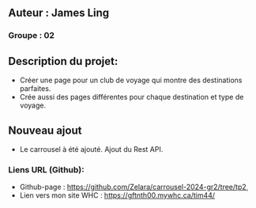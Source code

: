 ## Auteur : James Ling

### Groupe : 02

## Description du projet:

- Créer une page pour un club de voyage qui montre des destinations parfaites.
- Crée aussi des pages différentes pour chaque destination et type de voyage.

## Nouveau ajout

- Le carrousel à été ajouté. Ajout du Rest API.

### Liens URL (Github):

- Github-page : https://github.com/Zelara/carrousel-2024-gr2/tree/tp2¸
- Lien vers mon site WHC : https://gftnth00.mywhc.ca/tim44/
